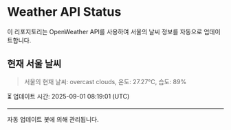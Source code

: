 
# Weather API Status

이 리포지토리는 OpenWeather API를 사용하여 서울의 날씨 정보를 자동으로 업데이트합니다.

## 현재 서울 날씨
> 서울의 현재 날씨: overcast clouds, 온도: 27.27°C, 습도: 89%

⏳ 업데이트 시간: 2025-09-01 08:19:01 (UTC)

---
자동 업데이트 봇에 의해 관리됩니다.
